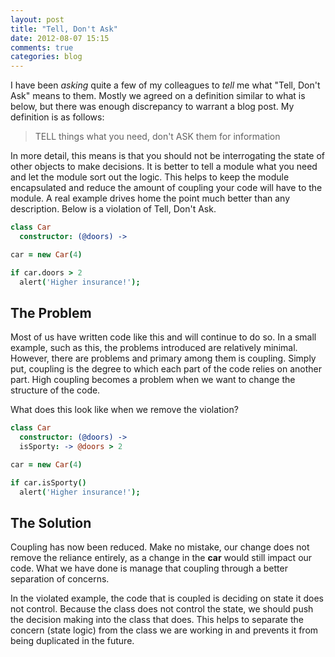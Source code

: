 ```yaml
---
layout: post
title: "Tell, Don't Ask"
date: 2012-08-07 15:15
comments: true
categories: blog
---
```


I have been *asking* quite a few of my colleagues to *tell* me what "Tell, Don't Ask" means to them. Mostly we agreed on a definition similar to what is below, but there was enough discrepancy to warrant a blog post. My definition is as follows:

>TELL things what you need, don't ASK them for information

In more detail, this means is that you should not be interrogating the state of other objects to make decisions. It is better to tell a module what you need and let the module sort out the logic. This helps to keep the module encapsulated and reduce the amount of coupling your code will have to the module. A real example drives home the point much better than any description. Below is a violation of Tell, Don't Ask.

```coffeescript
class Car
  constructor: (@doors) ->

car = new Car(4)

if car.doors > 2
  alert('Higher insurance!');
```

## The Problem

Most of us have written code like this and will continue to do so. In a small example, such as this, the problems introduced are relatively minimal. However, there are problems and primary among them is coupling. Simply put, coupling is the degree to which each part of the code relies on another part. High coupling becomes a problem when we want to change the structure of the code.

What does this look like when we remove the violation?

```coffeescript
class Car
  constructor: (@doors) ->
  isSporty: -> @doors > 2

car = new Car(4)

if car.isSporty()
  alert('Higher insurance!');

```

## The Solution

Coupling has now been reduced. Make no mistake, our change does not remove the reliance entirely, as a change in the **car** would still impact our code. What we have done is manage that coupling through a better separation of concerns.

In the violated example, the code that is coupled is deciding on state it does not control. Because the class does not control the state, we should push the decision making into the class that does. This helps to separate the concern (state logic) from the class we are working in and prevents it from being duplicated in the future.
